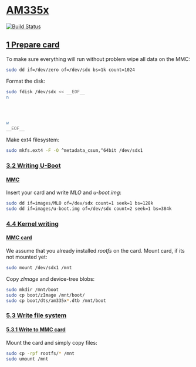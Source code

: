 # [AM335x](https://www.olimex.com/wiki/AM335x#title)
[![Build Status](https://travis-ci.org/adjivas/electronic-levelup.svg?branch=olimex)](https://travis-ci.org/adjivas/electronic-levelup)

## [1 Prepare card](https://www.olimex.com/wiki/AM335x#Prepare_card)
To make sure everything will run without problem wipe all data on the MMC:
```bash
sudo dd if=/dev/zero of=/dev/sdx bs=1k count=1024
```

Format the disk:
```bash
sudo fdisk /dev/sdx << __EOF__
n




w
__EOF__
```

Make ext4 filesystem:
```bash
sudo mkfs.ext4 -F -O ^metadata_csum,^64bit /dev/sdx1
```

### [3.2 Writing U-Boot](https://www.olimex.com/wiki/AM335x#Writing_U-Boot)
#### [MMC](https://www.olimex.com/wiki/AM335x#MMC)
Insert your card and write *MLO* and *u-boot.img*:
```bash
sudo dd if=images/MLO of=/dev/sdx count=1 seek=1 bs=128k 
sudo dd if=images/u-boot.img of=/dev/sdx count=2 seek=1 bs=384k
```

### [4.4 Kernel writing](https://www.olimex.com/wiki/AM335x#Kernel_writing)
#### [MMC card](https://www.olimex.com/wiki/AM335x#MMC_card)
We assume that you already installed *rootfs* on the card. Mount card, if its not mounted yet:
```bash
sudo mount /dev/sdx1 /mnt
```

Copy *zImage* and device-tree blobs:
```bash
sudo mkdir /mnt/boot
sudo cp boot/zImage /mnt/boot/
sudo cp boot/dts/am335x*.dtb /mnt/boot
```

### [5.3 Write file system](https://www.olimex.com/wiki/AM335x#Write_file_system)
#### [5.3.1 Write to MMC card](https://www.olimex.com/wiki/AM335x#Write_to_MMC_card)
Mount the card and simply copy files:
```bash
sudo cp -rpf rootfs/* /mnt
sudo umount /mnt
```
